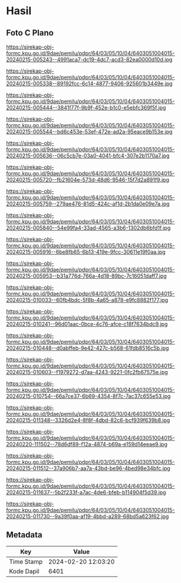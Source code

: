 # Hasil

## Foto C Plano

https://sirekap-obj-formc.kpu.go.id/9dae/pemilu/pdpr/64/03/05/10/04/6403051004015-20240215-005243--4991aca7-dc19-4dc7-acd3-82ea0000d10d.jpg

https://sirekap-obj-formc.kpu.go.id/9dae/pemilu/pdpr/64/03/05/10/04/6403051004015-20240215-005338--89192fcc-6c14-4877-9406-925601b3449e.jpg

https://sirekap-obj-formc.kpu.go.id/9dae/pemilu/pdpr/64/03/05/10/04/6403051004015-20240215-005444--3841f77f-9b9f-452e-b1c0-e5ebfc369f5f.jpg

https://sirekap-obj-formc.kpu.go.id/9dae/pemilu/pdpr/64/03/05/10/04/6403051004015-20240215-005544--bd6c453e-53ef-472e-ad2a-95eace9b153e.jpg

https://sirekap-obj-formc.kpu.go.id/9dae/pemilu/pdpr/64/03/05/10/04/6403051004015-20240215-005636--06c5cb7e-03a0-4041-bfc4-307e2b1170a7.jpg

https://sirekap-obj-formc.kpu.go.id/9dae/pemilu/pdpr/64/03/05/10/04/6403051004015-20240215-005720--fb21604e-573d-48d6-9546-15f7d2a891f9.jpg

https://sirekap-obj-formc.kpu.go.id/9dae/pemilu/pdpr/64/03/05/10/04/6403051004015-20240215-005759--279ae476-81d5-424c-af1d-2b1da0e09e7a.jpg

https://sirekap-obj-formc.kpu.go.id/9dae/pemilu/pdpr/64/03/05/10/04/6403051004015-20240215-005840--54e99fa4-33ad-4565-a3b6-1302db6bfd1f.jpg

https://sirekap-obj-formc.kpu.go.id/9dae/pemilu/pdpr/64/03/05/10/04/6403051004015-20240215-005916--6be8fb65-6b13-419e-9fcc-30611e19f0aa.jpg

https://sirekap-obj-formc.kpu.go.id/9dae/pemilu/pdpr/64/03/05/10/04/6403051004015-20240215-005953--b31a776d-766a-4d18-89bc-7c16051daff7.jpg

https://sirekap-obj-formc.kpu.go.id/9dae/pemilu/pdpr/64/03/05/10/04/6403051004015-20240215-010033--60fb4bdc-5f8b-4a65-a878-e9fc8882f177.jpg

https://sirekap-obj-formc.kpu.go.id/9dae/pemilu/pdpr/64/03/05/10/04/6403051004015-20240215-010241--96d01aac-0bce-4c76-afce-c18f7634bdc9.jpg

https://sirekap-obj-formc.kpu.go.id/9dae/pemilu/pdpr/64/03/05/10/04/6403051004015-20240215-010448--d0abffeb-9e42-427c-b568-61fdb8516c5b.jpg

https://sirekap-obj-formc.kpu.go.id/9dae/pemilu/pdpr/64/03/05/10/04/6403051004015-20240215-010603--f1979272-d7aa-4243-9221-0fc2fb67575e.jpg

https://sirekap-obj-formc.kpu.go.id/9dae/pemilu/pdpr/64/03/05/10/04/6403051004015-20240215-010754--66a7ce37-6b69-4354-8f7c-7ac37c655e53.jpg

https://sirekap-obj-formc.kpu.go.id/9dae/pemilu/pdpr/64/03/05/10/04/6403051004015-20240215-011348--3326d2e4-8f8f-4dbd-82c6-bcf939f639b8.jpg

https://sirekap-obj-formc.kpu.go.id/9dae/pemilu/pdpr/64/03/05/10/04/6403051004015-20240220-111502--78d6df89-f12a-4874-b69a-e159d14eeae9.jpg

https://sirekap-obj-formc.kpu.go.id/9dae/pemilu/pdpr/64/03/05/10/04/6403051004015-20240215-011512--37a906b7-aa7a-43bd-be96-4bed98e34bfc.jpg

https://sirekap-obj-formc.kpu.go.id/9dae/pemilu/pdpr/64/03/05/10/04/6403051004015-20240215-011637--5b2f233f-a7ac-4de6-bfeb-b114904f5d39.jpg

https://sirekap-obj-formc.kpu.go.id/9dae/pemilu/pdpr/64/03/05/10/04/6403051004015-20240215-011730--9a39f0aa-af19-4bbd-a289-68bd5a623f62.jpg


## Metadata

| Key        | Value               |
| ---------- | ------------------- |
| Time Stamp | 2024-02-20 12:03:20 |
| Kode Dapil | 6401                |



